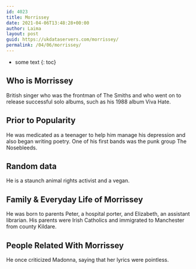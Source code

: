 ```yaml
---
id: 4023
title: Morrissey
date: 2021-04-06T13:48:28+00:00
author: Laima
layout: post
guid: https://ukdataservers.com/morrissey/
permalink: /04/06/morrissey/
---
```


* some text
{: toc}


## Who is Morrissey
                  
                  
                  
British singer who was the frontman of The Smiths and who went on to release successful solo albums, such as his 1988 album Viva Hate.
                  
              
            
              
            
                
                
                
## Prior to Popularity
                  
                  
                  
He was medicated as a teenager to help him manage his depression and also began writing poetry. One of his first bands was the punk group The Nosebleeds.
                  
              
            
              
            
                
                
                
## Random data
                  
                  
                  
He is a staunch animal rights activist and a vegan.
                  
              
            
              
            
                
                
                
## Family & Everyday Life of Morrissey
                  
                  
                  
He was born to parents Peter, a hospital porter, and Elizabeth, an assistant librarian. His parents were Irish Catholics and immigrated to Manchester from county Kildare.
                  
              
            
              
            
                
                
                
## People Related With Morrissey
                  
                  
                  
He once criticized Madonna, saying that her lyrics were pointless.
                  
              
            
              
            
                
              
            
              
              
            
            
              
            
          
          
          